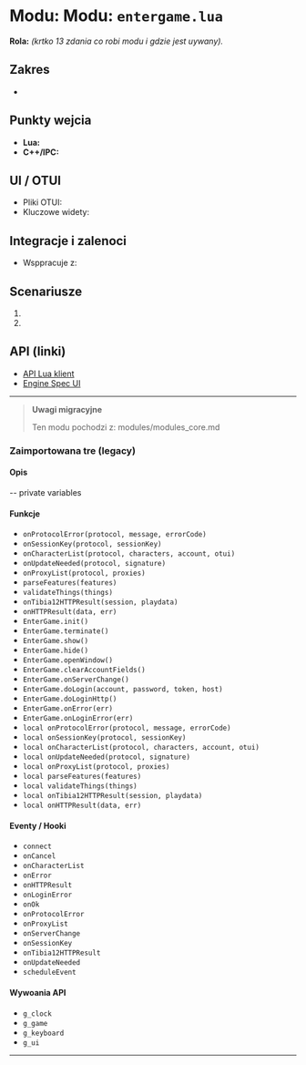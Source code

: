 # Modu: Modu: `entergame.lua`
**Rola:** *(krtko  13 zdania co robi modu i gdzie jest uywany).*

## Zakres
-

## Punkty wejcia
- **Lua:**
- **C++/IPC:**

## UI / OTUI
- Pliki OTUI:
- Kluczowe widety:

## Integracje i zalenoci
- Wsppracuje z:

## Scenariusze
1.
2.

## API (linki)
- [API Lua  klient](../../api/lua/luafunctions_client.md)
- [Engine  Spec UI](../../api/engine/otclient_v_8_specyfikacja_ui.md)

---

> **Uwagi migracyjne**
>
> Ten modu pochodzi z: modules/modules_core.md

### Zaimportowana tre (legacy)
#### Opis

-- private variables


#### Funkcje

- `onProtocolError(protocol, message, errorCode)`
- `onSessionKey(protocol, sessionKey)`
- `onCharacterList(protocol, characters, account, otui)`
- `onUpdateNeeded(protocol, signature)`
- `onProxyList(protocol, proxies)`
- `parseFeatures(features)`
- `validateThings(things)`
- `onTibia12HTTPResult(session, playdata)`
- `onHTTPResult(data, err)`
- `EnterGame.init()`
- `EnterGame.terminate()`
- `EnterGame.show()`
- `EnterGame.hide()`
- `EnterGame.openWindow()`
- `EnterGame.clearAccountFields()`
- `EnterGame.onServerChange()`
- `EnterGame.doLogin(account, password, token, host)`
- `EnterGame.doLoginHttp()`
- `EnterGame.onError(err)`
- `EnterGame.onLoginError(err)`
- `local onProtocolError(protocol, message, errorCode)`
- `local onSessionKey(protocol, sessionKey)`
- `local onCharacterList(protocol, characters, account, otui)`
- `local onUpdateNeeded(protocol, signature)`
- `local onProxyList(protocol, proxies)`
- `local parseFeatures(features)`
- `local validateThings(things)`
- `local onTibia12HTTPResult(session, playdata)`
- `local onHTTPResult(data, err)`


#### Eventy / Hooki

- `connect`
- `onCancel`
- `onCharacterList`
- `onError`
- `onHTTPResult`
- `onLoginError`
- `onOk`
- `onProtocolError`
- `onProxyList`
- `onServerChange`
- `onSessionKey`
- `onTibia12HTTPResult`
- `onUpdateNeeded`
- `scheduleEvent`


#### Wywoania API

- `g_clock`
- `g_game`
- `g_keyboard`
- `g_ui`

---
